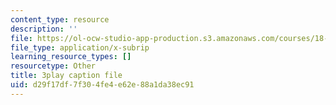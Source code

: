 ```yaml
---
content_type: resource
description: ''
file: https://ol-ocw-studio-app-production.s3.amazonaws.com/courses/18-06sc-linear-algebra-fall-2011/d29f17df7f304fe4e62e88a1da38ec91_lpnY5QVjU5w.srt
file_type: application/x-subrip
learning_resource_types: []
resourcetype: Other
title: 3play caption file
uid: d29f17df-7f30-4fe4-e62e-88a1da38ec91
---
```

